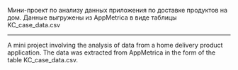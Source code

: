 Мини-проект по анализу данных приложения по доставке продуктов на дом. Данные выгружены из AppMetrica в виде таблицы KC_case_data.csv

--- 

A mini project involving the analysis of data from a home delivery product application. The data was extracted from AppMetrica in the form of the table KC_case_data.csv.
